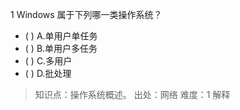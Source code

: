 1
Windows 属于下列哪一类操作系统？
- ( ) A.单用户单任务 
- ( ) B.单用户多任务 
- ( ) C.多用户 
- ( ) D.批处理

> 知识点：操作系统概述。
> 出处：网络
> 难度：1
> 解释
